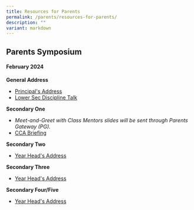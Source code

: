```yaml
---
title: Resources for Parents
permalink: /parents/resources-for-parents/
description: ""
variant: markdown
---
```

## Parents Symposium 

#### February 2024

**General Address**

* [Principal's Address](https://drive.google.com/file/d/1RPq9jTcXFIHkZOvdEv9xK8vcpMBFyy2o/view?usp=sharing)
* [Lower Sec Discipline Talk](https://drive.google.com/file/d/1pqpuTe8XYEUZRC0S6nbat_Mu0p9LQyrV/view?usp=sharing)

**Secondary One**
* *Meet-and-Greet with Class Mentors slides will be sent through Parents Gateway (PG).*
* [CCA Briefing](https://drive.google.com/file/d/1ulDiG27jH4C-qyLMp1XVpA6KownKxyuG/view?usp=sharing)

**Secondary Two**

* [Year Head's Address](https://drive.google.com/file/d/1vs-W1utBMtzsBPNsz9PZ9NYJx3oar5EQ/view?usp=sharing)

**Secondary Three**
* [Year Head's Address](https://drive.google.com/file/d/1g0d8_viD5PCwAAId_xXgIMbz1AMldE88/view?usp=sharing)

**Secondary Four/Five**
* [Year Head's Address](https://drive.google.com/file/d/1r3PBx0vcYj5pp73PQ55JlTxsebHbrMwQ/view?usp=sharing)
